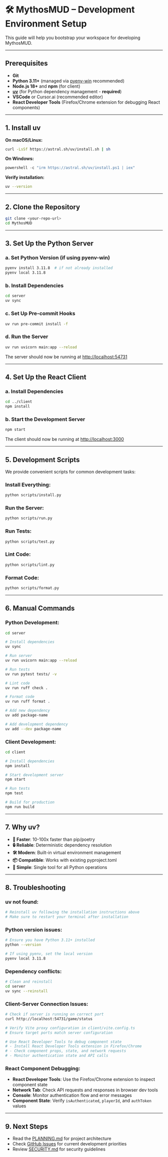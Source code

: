 # 🛠️ MythosMUD – Development Environment Setup

This guide will help you bootstrap your workspace for developing MythosMUD.

---

## Prerequisites

- **Git**
- **Python 3.11+** (managed via [pyenv-win](https://github.com/pyenv-win/pyenv-win) recommended)
- **Node.js 18+** and **npm** (for client)
- **[uv](https://github.com/astral-sh/uv)** (for Python dependency management - **required**)
- **VSCode** or Cursor.ai (recommended editor)
- **React Developer Tools** (Firefox/Chrome extension for debugging React components)

---

## 1. Install uv

**On macOS/Linux:**

```sh
curl -LsSf https://astral.sh/uv/install.sh | sh
```

**On Windows:**

```powershell
powershell -c "irm https://astral.sh/uv/install.ps1 | iex"
```

**Verify installation:**

```sh
uv --version
```

---

## 2. Clone the Repository

```sh
git clone <your-repo-url>
cd MythosMUD
```

---

## 3. Set Up the Python Server

### a. Set Python Version (if using pyenv-win)

```sh
pyenv install 3.11.8  # if not already installed
pyenv local 3.11.8
```

### b. Install Dependencies

```sh
cd server
uv sync
```

### c. Set Up Pre-commit Hooks

```sh
uv run pre-commit install -f
```

### d. Run the Server

```sh
uv run uvicorn main:app --reload
```

The server should now be running at [http://localhost:54731](http://localhost:54731)

---

## 4. Set Up the React Client

### a. Install Dependencies

```sh
cd ../client
npm install
```

### b. Start the Development Server

```sh
npm start
```

The client should now be running at [http://localhost:3000](http://localhost:3000)

---

## 5. Development Scripts

We provide convenient scripts for common development tasks:

### **Install Everything:**

```sh
python scripts/install.py
```

### **Run the Server:**

```sh
python scripts/run.py
```

### **Run Tests:**

```sh
python scripts/test.py
```

### **Lint Code:**

```sh
python scripts/lint.py
```

### **Format Code:**

```sh
python scripts/format.py
```

---

## 6. Manual Commands

### **Python Development:**

```sh
cd server

# Install dependencies
uv sync

# Run server
uv run uvicorn main:app --reload

# Run tests
uv run pytest tests/ -v

# Lint code
uv run ruff check .

# Format code
uv run ruff format .

# Add new dependency
uv add package-name

# Add development dependency
uv add --dev package-name
```

### **Client Development:**

```sh
cd client

# Install dependencies
npm install

# Start development server
npm start

# Run tests
npm test

# Build for production
npm run build
```

---

## 7. Why uv?

- **🚀 Faster**: 10-100x faster than pip/poetry
- **🔒 Reliable**: Deterministic dependency resolution
- **🛠️ Modern**: Built-in virtual environment management
- **📦 Compatible**: Works with existing pyproject.toml
- **🔄 Simple**: Single tool for all Python operations

---

## 8. Troubleshooting

### **uv not found:**

```sh
# Reinstall uv following the installation instructions above
# Make sure to restart your terminal after installation
```

### **Python version issues:**

```sh
# Ensure you have Python 3.11+ installed
python --version

# If using pyenv, set the local version
pyenv local 3.11.8
```

### **Dependency conflicts:**

```sh
# Clean and reinstall
cd server
uv sync --reinstall
```

### **Client-Server Connection Issues:**

```sh
# Check if server is running on correct port
curl http://localhost:54731/game/status

# Verify Vite proxy configuration in client/vite.config.ts
# Ensure target ports match server configuration

# Use React Developer Tools to debug component state
# - Install React Developer Tools extension in Firefox/Chrome
# - Check component props, state, and network requests
# - Monitor authentication state and API calls
```

### **React Component Debugging:**

- **React Developer Tools**: Use the Firefox/Chrome extension to inspect component state
- **Network Tab**: Check API requests and responses in browser dev tools
- **Console**: Monitor authentication flow and error messages
- **Component State**: Verify `isAuthenticated`, `playerId`, and `authToken` values

---

## 9. Next Steps

- Read the [PLANNING.md](PLANNING.md) for project architecture
- Check [GitHub Issues](https://github.com/arkanwolfshade/MythosMUD/issues) for current development priorities
- Review [SECURITY.md](SECURITY.md) for security guidelines
